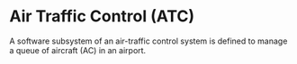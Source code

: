 # Air Traffic Control (ATC)

A software subsystem of an air-traffic control system is defined to manage a queue of aircraft (AC) in an airport.
